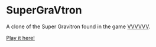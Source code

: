 # SuperGraVtron
A clone of the Super Gravitron found in the game [VVVVVV](http://thelettervsixtim.es/).

[Play it here!](https://roederandreas.github.io/SuperGraVtron/)
